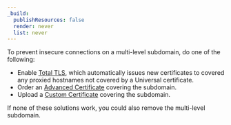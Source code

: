 ```yaml
---
_build:
  publishResources: false
  render: never
  list: never
---
```


To prevent insecure connections on a multi-level subdomain, do one of the following:

- Enable [Total TLS](/ssl/edge-certificates/additional-options/total-tls/), which automatically issues new certificates to covered any proxied hostnames not covered by a Universal certificate.
- Order an [Advanced Certificate](/ssl/edge-certificates/advanced-certificate-manager/manage-certificates/) covering the subdomain.
- Upload a [Custom Certificate](/ssl/edge-certificates/custom-certificates/) covering the subdomain.

If none of these solutions work, you could also remove the multi-level subdomain.